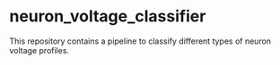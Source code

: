 # neuron_voltage_classifier
This repository contains a pipeline to classify different types of neuron voltage profiles.
